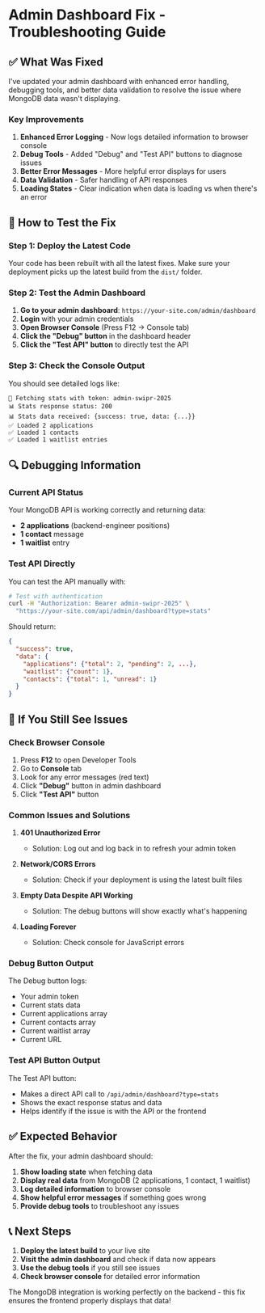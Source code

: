 # Admin Dashboard Fix - Troubleshooting Guide

## ✅ What Was Fixed

I've updated your admin dashboard with enhanced error handling, debugging tools, and better data validation to resolve the issue where MongoDB data wasn't displaying.

### Key Improvements

1. **Enhanced Error Logging** - Now logs detailed information to browser console
2. **Debug Tools** - Added "Debug" and "Test API" buttons to diagnose issues
3. **Better Error Messages** - More helpful error displays for users
4. **Data Validation** - Safer handling of API responses
5. **Loading States** - Clear indication when data is loading vs when there's an error

## 🔧 How to Test the Fix

### Step 1: Deploy the Latest Code

Your code has been rebuilt with all the latest fixes. Make sure your deployment picks up the latest build from the `dist/` folder.

### Step 2: Test the Admin Dashboard

1. **Go to your admin dashboard**: `https://your-site.com/admin/dashboard`
2. **Login** with your admin credentials
3. **Open Browser Console** (Press F12 → Console tab)
4. **Click the "Debug" button** in the dashboard header
5. **Click the "Test API" button** to directly test the API

### Step 3: Check the Console Output

You should see detailed logs like:

```
🔄 Fetching stats with token: admin-swipr-2025
📊 Stats response status: 200
📊 Stats data received: {success: true, data: {...}}
✅ Loaded 2 applications
✅ Loaded 1 contacts
✅ Loaded 1 waitlist entries
```

## 🔍 Debugging Information

### Current API Status

Your MongoDB API is working correctly and returning data:

- **2 applications** (backend-engineer positions)
- **1 contact** message
- **1 waitlist** entry

### Test API Directly

You can test the API manually with:

```bash
# Test with authentication
curl -H "Authorization: Bearer admin-swipr-2025" \
  "https://your-site.com/api/admin/dashboard?type=stats"
```

Should return:

```json
{
  "success": true,
  "data": {
    "applications": {"total": 2, "pending": 2, ...},
    "waitlist": {"count": 1},
    "contacts": {"total": 1, "unread": 1}
  }
}
```

## 🚨 If You Still See Issues

### Check Browser Console

1. Press **F12** to open Developer Tools
2. Go to **Console** tab
3. Look for any error messages (red text)
4. Click **"Debug"** button in admin dashboard
5. Click **"Test API"** button

### Common Issues and Solutions

1. **401 Unauthorized Error**

   - Solution: Log out and log back in to refresh your admin token

2. **Network/CORS Errors**

   - Solution: Check if your deployment is using the latest built files

3. **Empty Data Despite API Working**

   - Solution: The debug buttons will show exactly what's happening

4. **Loading Forever**
   - Solution: Check console for JavaScript errors

### Debug Button Output

The Debug button logs:

- Your admin token
- Current stats data
- Current applications array
- Current contacts array
- Current waitlist array
- Current URL

### Test API Button Output

The Test API button:

- Makes a direct API call to `/api/admin/dashboard?type=stats`
- Shows the exact response status and data
- Helps identify if the issue is with the API or the frontend

## ✅ Expected Behavior

After the fix, your admin dashboard should:

1. **Show loading state** when fetching data
2. **Display real data** from MongoDB (2 applications, 1 contact, 1 waitlist)
3. **Log detailed information** to browser console
4. **Show helpful error messages** if something goes wrong
5. **Provide debug tools** to troubleshoot any issues

## 📞 Next Steps

1. **Deploy the latest build** to your live site
2. **Visit the admin dashboard** and check if data now appears
3. **Use the debug tools** if you still see issues
4. **Check browser console** for detailed error information

The MongoDB integration is working perfectly on the backend - this fix ensures the frontend properly displays that data!
